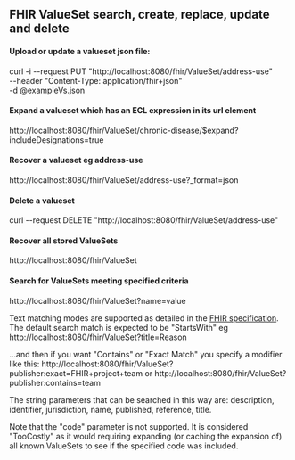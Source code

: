 ## FHIR ValueSet search, create, replace, update and delete

#### Upload or update a valueset json file:
curl -i --request PUT "http://localhost:8080/fhir/ValueSet/address-use" \
--header "Content-Type: application/fhir+json" \
-d @exampleVs.json

#### Expand a valueset which has an ECL expression in its url element
http://localhost:8080/fhir/ValueSet/chronic-disease/$expand?includeDesignations=true

#### Recover a valueset eg address-use
http://localhost:8080/fhir/ValueSet/address-use?_format=json

#### Delete a valueset
curl --request DELETE "http://localhost:8080/fhir/ValueSet/address-use"

#### Recover all stored ValueSets
http://localhost:8080/fhir/ValueSet

#### Search for ValueSets meeting specified criteria
http://localhost:8080/fhir/ValueSet?name=value

Text matching modes are supported as detailed in the [FHIR specification](https://build.fhir.org/search.html#string).  The default search match is expected to be "StartsWith" eg 
http://localhost:8080/fhir/ValueSet?title=Reason

...and then if you want "Contains" or "Exact Match" you specify a modifier like this:
http://localhost:8080/fhir/ValueSet?publisher:exact=FHIR+project+team
or
http://localhost:8080/fhir/ValueSet?publisher:contains=team

The string parameters that can be searched in this way are: description, identifier, jurisdiction, name, published, reference, title.

 
Note that the "code" parameter is not supported.  It is considered "TooCostly" as it would requiring expanding (or caching the expansion of) all known ValueSets to see if the specified code was included.
